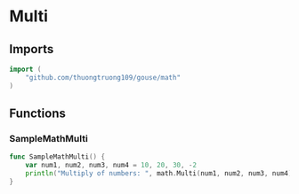 # Multi

## Imports

```go
import (
	"github.com/thuongtruong109/gouse/math")
```
## Functions


### SampleMathMulti

```go
func SampleMathMulti() {
	var num1, num2, num3, num4 = 10, 20, 30, -2
	println("Multiply of numbers: ", math.Multi(num1, num2, num3, num4))
}```
